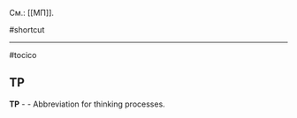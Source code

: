 См.: [[МП]].

#shortcut




<hr/>

#tocico

## TP

<b>TP</b> -  - Abbreviation for thinking processes. 


